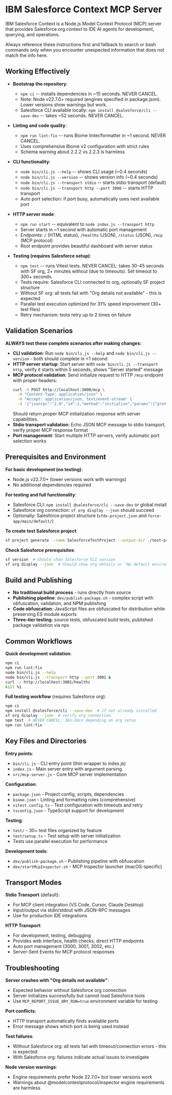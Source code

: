 # IBM Salesforce Context MCP Server

IBM Salesforce Context is a Node.js Model Context Protocol (MCP) server that provides Salesforce org context to IDE AI agents for development, querying, and operations.

Always reference these instructions first and fallback to search or bash commands only when you encounter unexpected information that does not match the info here.

## Working Effectively

- **Bootstrap the repository**:
  - `npm ci` -- installs dependencies in ~15 seconds. NEVER CANCEL.
  - Note: Node v22.7.0+ required (engines specified in package.json). Lower versions show warnings but work.
  - Salesforce CLI available locally: `npm install @salesforce/cli --save-dev` -- takes ~52 seconds. NEVER CANCEL.

- **Linting and code quality**:
  - `npm run lint:fix` -- runs Biome linter/formatter in ~1 second. NEVER CANCEL.
  - Uses comprehensive Biome v2 configuration with strict rules
  - Schema warning about 2.2.2 vs 2.2.3 is harmless

- **CLI functionality**:
  - `node bin/cli.js --help` -- shows CLI usage (~0.4 seconds)
  - `node bin/cli.js --version` -- shows version info (~0.4 seconds)
  - `node bin/cli.js --transport stdio` -- starts stdio transport (default)
  - `node bin/cli.js --transport http --port 3000` -- starts HTTP transport
  - Auto port selection: if port busy, automatically uses next available port

- **HTTP server mode**:
  - `npm run start` -- equivalent to `node index.js --transport http`
  - Server starts in ~1 second with automatic port management
  - Endpoints: `/` (HTML status), `/healthz` (JSON), `/status` (JSON), `/mcp` (MCP protocol)
  - Root endpoint provides beautiful dashboard with server status

- **Testing (requires Salesforce setup)**:
  - `npm test` -- runs Vitest tests. NEVER CANCEL: takes 30-45 seconds with SF org, 2+ minutes without (due to timeouts). Set timeout to 300+ seconds.
  - Tests require: Salesforce CLI connected to org, optionally SF project structure
  - Without SF org: all tests fail with "Org details not available" - this is expected
  - Parallel test execution optimized for 31% speed improvement (30+ test files)
  - Retry mechanism: tests retry up to 2 times on failure

## Validation Scenarios

**ALWAYS test these complete scenarios after making changes:**

- **CLI validation**: Run `node bin/cli.js --help` and `node bin/cli.js --version` - both should complete in <1 second
- **HTTP server startup**: Start server with `node bin/cli.js --transport http`, verify it starts within 5 seconds, shows "Server started" message
- **MCP protocol validation**: Send initialize request to HTTP `/mcp` endpoint with proper headers:
  ```bash
  curl -X POST http://localhost:3000/mcp \
    -H "Content-Type: application/json" \
    -H "Accept: application/json, text/event-stream" \
    -d '{"jsonrpc":"2.0","id":1,"method":"initialize","params":{"protocolVersion":"2025-06-18","capabilities":{},"clientInfo":{"name":"test","version":"1.0.0"}}}'
  ```
  Should return proper MCP initialization response with server capabilities.
- **Stdio transport validation**: Echo JSON MCP message to stdio transport, verify proper MCP response format
- **Port management**: Start multiple HTTP servers, verify automatic port selection works

## Prerequisites and Environment

**For basic development (no testing)**:
- Node.js v22.7.0+ (lower versions work with warnings)
- No additional dependencies required

**For testing and full functionality**:
- Salesforce CLI: `npm install @salesforce/cli --save-dev` or global install
- Salesforce org connection: `sf org display --json` should succeed
- Optionally: Salesforce project structure (`sfdx-project.json` and `force-app/main/default/`)

**To create test Salesforce project**:
```bash
sf project generate --name SalesforceTestProject --output-dir ./test-project
```

**Check Salesforce prerequisites**:
```bash
sf version  # Should show Salesforce CLI version
sf org display --json  # Should show org details or "No default environment" error
```

## Build and Publishing

- **No traditional build process** - runs directly from source
- **Publishing pipeline**: `dev/publish-package.sh` - complex script with obfuscation, validation, and NPM publishing
- **Code obfuscation**: JavaScript files are obfuscated for distribution while preserving ES module exports
- **Three-tier testing**: source tests, obfuscated build tests, published package validation via npx

## Common Workflows

**Quick development validation**:
```bash
npm ci
npm run lint:fix
node bin/cli.js --help
node bin/cli.js --transport http --port 3001 &
curl -s http://localhost:3001/healthz
kill %1
```

**Full testing workflow** (requires Salesforce org):
```bash
npm ci
npm install @salesforce/cli --save-dev  # if not already installed
sf org display --json  # verify org connection
npm test  # NEVER CANCEL: 30s-2min depending on org setup
npm run lint:fix
```

## Key Files and Directories

**Entry points**:
- `bin/cli.js` - CLI entry point (thin wrapper to index.js)
- `index.js` - Main server entry with argument parsing
- `src/mcp-server.js` - Core MCP server implementation

**Configuration**:
- `package.json` - Project config, scripts, dependencies
- `biome.json` - Linting and formatting rules (comprehensive)
- `vitest.config.ts` - Test configuration with timeouts and retry
- `tsconfig.json` - TypeScript support for development

**Testing**:
- `test/` - 30+ test files organized by feature
- `test/setup.ts` - Test setup with server initialization
- Tests use parallel execution for performance

**Development tools**:
- `dev/publish-package.sh` - Publishing pipeline with obfuscation
- `dev/startMcpInspector.sh` - MCP Inspector launcher (macOS-specific)

## Transport Modes

**Stdio Transport** (default):
- For MCP client integration (VS Code, Cursor, Claude Desktop)
- Input/output via stdin/stdout with JSON-RPC messages
- Use for production IDE integrations

**HTTP Transport**:
- For development, testing, debugging
- Provides web interface, health checks, direct HTTP endpoints
- Auto port management (3000, 3001, 3002, etc.)
- Server-Sent Events for MCP protocol responses

## Troubleshooting

**Server crashes with "Org details not available"**:
- Expected behavior without Salesforce org connection
- Server initializes successfully but cannot load Salesforce tools
- Use `MCP_REPORT_ISSUE_DRY_RUN=true` environment variable for testing

**Port conflicts**:
- HTTP transport automatically finds available ports
- Error message shows which port is being used instead

**Test failures**:
- Without Salesforce org: all tests fail with timeout/connection errors - this is expected
- With Salesforce org: failures indicate actual issues to investigate

**Node version warnings**:
- Engine requirements prefer Node 22.7.0+ but lower versions work
- Warnings about @modelcontextprotocol/inspector engine requirements are harmless